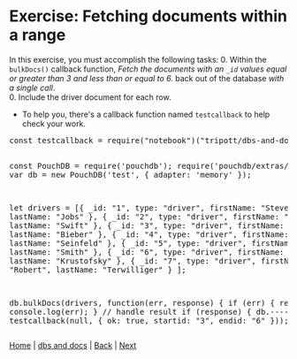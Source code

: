 # Exercise: Fetching documents within a range

In this exercise, you must accomplish the following tasks:
0. Within the `bulkDocs()` callback function, _Fetch the documents with an `_id` values equal or greater than 3 and less than or equal to 6._  back out of the database _with a single call_.  
0. Include the driver document for each row.

-  To help you, there's a callback function named `testcallback` to help check your work.

<div class="tonic">
<pre>
const testcallback = require("notebook")("tripott/dbs-and-docs-test-range/1.0.12");

const PouchDB = require('pouchdb');
require('pouchdb/extras/memory');
var db = new PouchDB('test', {
    adapter: 'memory'
});

let drivers = [{
        _id: "1",
        type: "driver",
        firstName: "Steve",
        lastName: "Jobs"
    }, {
        _id: "2",
        type: "driver",
        firstName: "Taylor",
        lastName: "Swift"
    }, {
        _id: "3",
        type: "driver",
        firstName: "Justin",
        lastName: "Bieber"
    }, {
        _id: "4",
        type: "driver",
        firstName: "Jerry",
        lastName: "Seinfeld"
    }, {
        _id: "5",
        type: "driver",
        firstName: "Timmy",
        lastName: "Smith"
    },  {
        _id: "6",
        type: "driver",
        firstName: "Herschel",
        lastName: "Krustofsky"
    },  {
        _id: "7",
        type: "driver",
        firstName: "Robert",
        lastName: "Terwilliger"
    }
];

db.bulkDocs(drivers, function(err, response) {
    if (err) {
        return console.log(err);
    }
    // handle result
    if (response) {
        db.----( ---- , testcallback(null, { ok: true, startid: "3", endid: "6" }));
    }
});
</pre>
</div>


[Home](/)  |  [dbs and docs](/dbs-and-docs)  |  [Back](/dbs-and-docs/3)  |  [Next](/dbs-and-docs/5)   
